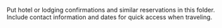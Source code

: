 Put hotel or lodging confirmations and similar reservations in this folder.
Include contact information and dates for quick access when traveling.
